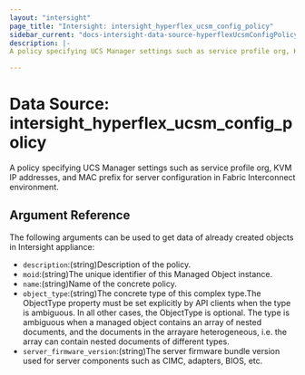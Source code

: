 ```yaml
---
layout: "intersight"
page_title: "Intersight: intersight_hyperflex_ucsm_config_policy"
sidebar_current: "docs-intersight-data-source-hyperflexUcsmConfigPolicy"
description: |-
A policy specifying UCS Manager settings such as service profile org, KVM IP addresses, and MAC prefix for server configuration in Fabric Interconnect environment.

---
```


# Data Source: intersight_hyperflex_ucsm_config_policy
A policy specifying UCS Manager settings such as service profile org, KVM IP addresses, and MAC prefix for server configuration in Fabric Interconnect environment.

## Argument Reference
The following arguments can be used to get data of already created objects in Intersight appliance:
* `description`:(string)Description of the policy.
* `moid`:(string)The unique identifier of this Managed Object instance.
* `name`:(string)Name of the concrete policy.
* `object_type`:(string)The concrete type of this complex type.The ObjectType property must be set explicitly by API clients when the type is ambiguous. In all other cases, the ObjectType is optional. The type is ambiguous when a managed object contains an array of nested documents, and the documents in the arrayare heterogeneous, i.e. the array can contain nested documents of different types.
* `server_firmware_version`:(string)The server firmware bundle version used for server components such as CIMC, adapters, BIOS, etc.
